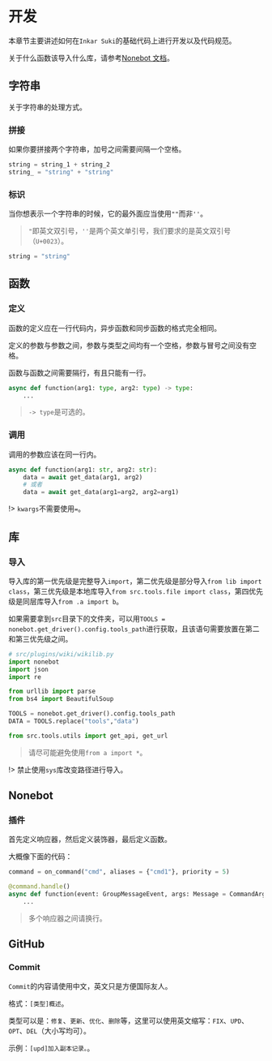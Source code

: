 # 开发

本章节主要讲述如何在`Inkar Suki`的基础代码上进行开发以及代码规范。

关于什么函数该导入什么库，请参考[Nonebot 文档](https://nonebot.dev/docs/)。

## 字符串

关于字符串的处理方式。

### 拼接

如果你要拼接两个字符串，加号之间需要间隔一个空格。

```python
string = string_1 + string_2
string_ = "string" + "string"
```

### 标识

当你想表示一个字符串的时候，它的最外面应当使用`""`而非`''`。

> `"`即英文双引号，`''`是两个英文单引号，我们要求的是英文双引号（`U+0023`）。

```python
string = "string"
```

## 函数

### 定义

函数的定义应在一行代码内，异步函数和同步函数的格式完全相同。

定义的参数与参数之间，参数与类型之间均有一个空格，参数与冒号之间没有空格。

函数与函数之间需要隔行，有且只能有一行。

```python
async def function(arg1: type, arg2: type) -> type:
    ...
```

> `-> type`是可选的。

### 调用

调用的参数应该在同一行内。

```python
async def function(arg1: str, arg2: str):
    data = await get_data(arg1, arg2)
    # 或者
    data = await get_data(arg1=arg2, arg2=arg1)
```

!> `kwargs`不需要使用`=`。

## 库

### 导入

导入库的第一优先级是完整导入`import`，第二优先级是部分导入`from lib import class`，第三优先级是本地库导入`from src.tools.file import class`，第四优先级是同层库导入`from .a import b`。

如果需要拿到`src`目录下的文件夹，可以用`TOOLS = nonebot.get_driver().config.tools_path`进行获取，且该语句需要放置在第二和第三优先级之间。

```python
# src/plugins/wiki/wikilib.py
import nonebot
import json
import re

from urllib import parse
from bs4 import BeautifulSoup

TOOLS = nonebot.get_driver().config.tools_path
DATA = TOOLS.replace("tools","data")

from src.tools.utils import get_api, get_url
```

> 请尽可能避免使用`from a import *`。

!> 禁止使用`sys`库改变路径进行导入。

## Nonebot

### 插件

首先定义响应器，然后定义装饰器，最后定义函数。

大概像下面的代码：
```python
command = on_command("cmd", aliases = {"cmd1"}, priority = 5)

@command.handle()
async def function(event: GroupMessageEvent, args: Message = CommandArg()):
    ...
```

> 多个响应器之间请换行。

## GitHub

### Commit

`Commit`的内容请使用中文，英文只是方便国际友人。

格式：`[类型]概述`。

类型可以是：`修复`、`更新`、`优化`、`删除`等，这里可以使用英文缩写：`FIX`、`UPD`、`OPT`、`DEL`（大小写均可）。

示例：`[upd]加入副本记录。`。